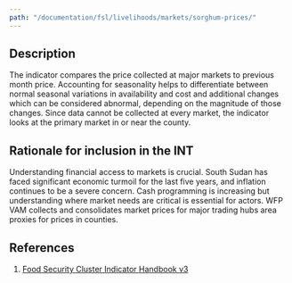 ```yaml
---
path: "/documentation/fsl/livelihoods/markets/sorghum-prices/"
---
```


## Description

The indicator compares the price collected at major markets to previous month price. Accounting for seasonality helps to differentiate between normal seasonal variations in availability and cost and additional changes which can be considered abnormal, depending on the magnitude of those changes. Since data cannot be collected at every market, the indicator looks at the primary market in or near the county.

## Rationale for inclusion in the INT

Understanding financial access to markets is crucial. South Sudan has faced significant economic turmoil for the last five years, and inflation continues to be a severe concern. Cash programming is increasing but understanding where market needs are critical is essential for actors. WFP VAM collects and consolidates market prices for major trading hubs area proxies for prices in counties.

## References

1. [Food Security Cluster Indicator Handbook v3](http://dataviz.vam.wfp.org%3Bhttp//climis-southsudan.org)